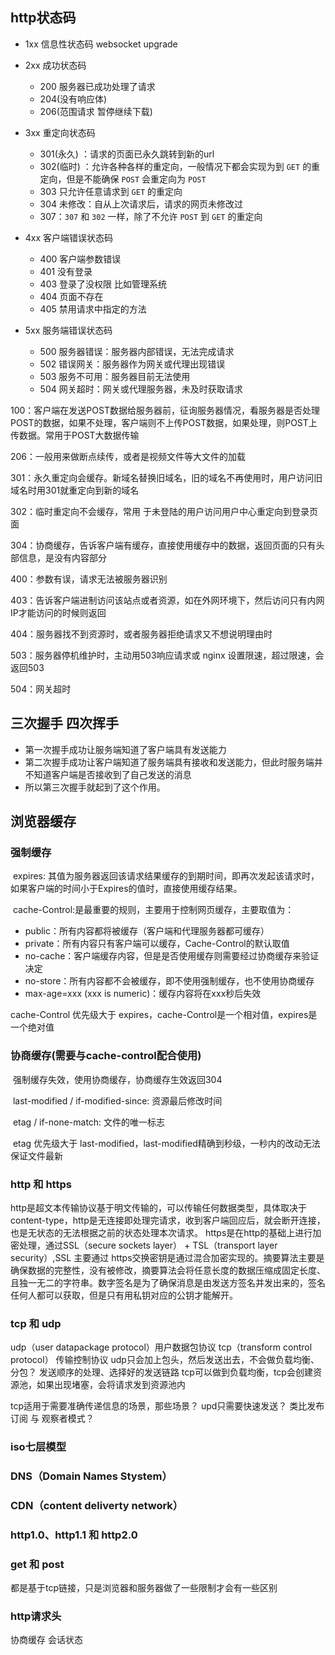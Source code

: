 ## http状态码

- 1xx 信息性状态码 websocket upgrade

- 2xx 成功状态码

  - 200 服务器已成功处理了请求
  - 204(没有响应体)
  - 206(范围请求 暂停继续下载)

- 3xx 重定向状态码

  - 301(永久) ：请求的页面已永久跳转到新的url
  - 302(临时) ：允许各种各样的重定向，一般情况下都会实现为到 `GET` 的重定向，但是不能确保 `POST` 会重定向为 `POST`
  - 303 只允许任意请求到 `GET` 的重定向
  - 304 未修改：自从上次请求后，请求的网页未修改过
  - 307：`307` 和 `302` 一样，除了不允许 `POST` 到 `GET` 的重定向

- 4xx 客户端错误状态码

  - 400 客户端参数错误
  - 401 没有登录
  - 403 登录了没权限 比如管理系统
  - 404 页面不存在
  - 405 禁用请求中指定的方法

- 5xx 服务端错误状态码

  - 500 服务器错误：服务器内部错误，无法完成请求
  - 502 错误网关：服务器作为网关或代理出现错误
  - 503 服务不可用：服务器目前无法使用
  - 504 网关超时：网关或代理服务器，未及时获取请求


100：客户端在发送POST数据给服务器前，征询服务器情况，看服务器是否处理POST的数据，如果不处理，客户端则不上传POST数据，如果处理，则POST上传数据。常用于POST大数据传输

206：一般用来做断点续传，或者是视频文件等大文件的加载

301：永久重定向会缓存。新域名替换旧域名，旧的域名不再使用时，用户访问旧域名时用301就重定向到新的域名

302：临时重定向不会缓存，常用 于未登陆的用户访问用户中心重定向到登录页面

304：协商缓存，告诉客户端有缓存，直接使用缓存中的数据，返回页面的只有头部信息，是没有内容部分

400：参数有误，请求无法被服务器识别

403：告诉客户端进制访问该站点或者资源，如在外网环境下，然后访问只有内网IP才能访问的时候则返回

404：服务器找不到资源时，或者服务器拒绝请求又不想说明理由时

503：服务器停机维护时，主动用503响应请求或 nginx 设置限速，超过限速，会返回503

504：网关超时



  ## 三次握手 四次挥手

- 第一次握手成功让服务端知道了客户端具有发送能力
- 第二次握手成功让客户端知道了服务端具有接收和发送能力，但此时服务端并不知道客户端是否接收到了自己发送的消息
- 所以第三次握手就起到了这个作用。

## 浏览器缓存

### 强制缓存

​	expires: 其值为服务器返回该请求结果缓存的到期时间，即再次发起该请求时，如果客户端的时间小于Expires的值时，直接使用缓存结果。

​	cache-Control:是最重要的规则，主要用于控制网页缓存，主要取值为：

- public：所有内容都将被缓存（客户端和代理服务器都可缓存）
- private：所有内容只有客户端可以缓存，Cache-Control的默认取值
- no-cache：客户端缓存内容，但是是否使用缓存则需要经过协商缓存来验证决定
- no-store：所有内容都不会被缓存，即不使用强制缓存，也不使用协商缓存
- max-age=xxx (xxx is numeric)：缓存内容将在xxx秒后失效

cache-Control 优先级大于 expires，cache-Control是一个相对值，expires是一个绝对值


### 协商缓存(需要与cache-control配合使用)

​	强制缓存失效，使用协商缓存，协商缓存生效返回304

​	last-modified / if-modified-since:  资源最后修改时间

​	etag / if-none-match: 文件的唯一标志

​	etag 优先级大于 last-modified，last-modified精确到秒级，一秒内的改动无法保证文件最新

### http 和 https
 http是超文本传输协议基于明文传输的，可以传输任何数据类型，具体取决于content-type，http是无连接即处理完请求，收到客户端回应后，就会断开连接，也是无状态的无法根据之前的状态处理本次请求。
 https是在http的基础上进行加密处理，通过SSL（secure sockets layer） + TSL（transport layer security）,SSL 主要通过
 https交换密钥是通过混合加密实现的。摘要算法主要是确保数据的完整性，没有被修改，摘要算法会将任意长度的数据压缩成固定长度、且独一无二的字符串。数字签名是为了确保消息是由发送方签名并发出来的，签名任何人都可以获取，但是只有用私钥对应的公钥才能解开。

 ### tcp 和 udp
 udp（user datapackage protocol）用户数据包协议
 tcp（transform control protocol） 传输控制协议
 udp只会加上包头，然后发送出去，不会做负载均衡、分包？ 发送顺序的处理、选择好的发送链路
 tcp可以做到负载均衡，tcp会创建资源池，如果出现堵塞，会将请求发到资源池内

 tcp适用于需要准确传递信息的场景，那些场景？
 upd只需要快速发送？ 类比发布订阅 与 观察者模式？

 ### iso七层模型

 ### DNS（Domain Names Stystem）

 ### CDN（content deliverty network）

 ### http1.0、http1.1 和 http2.0

 ### get 和 post
  都是基于tcp链接，只是浏览器和服务器做了一些限制才会有一些区别

 ### http请求头
  协商缓存
  会话状态






